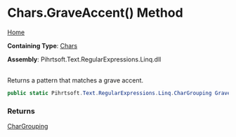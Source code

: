 # Chars\.GraveAccent\(\) Method

[Home](../../../../../../README.md)

**Containing Type**: [Chars](../README.md)

**Assembly**: Pihrtsoft\.Text\.RegularExpressions\.Linq\.dll

\
Returns a pattern that matches a grave accent\.

```csharp
public static Pihrtsoft.Text.RegularExpressions.Linq.CharGrouping GraveAccent()
```

### Returns

[CharGrouping](../../CharGrouping/README.md)

